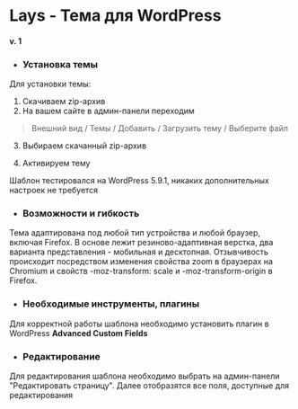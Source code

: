 # Lays - Тема для WordPress
#### v. 1

* ### Установка темы

Для установки темы:
1. Скачиваем zip-архив 
2. На вашем сайте в админ-панели переходим 
> Внешний вид / Темы / Добавить / Загрузить тему / Выберите файл

3. Выбираем скачанный zip-архив

4. Активируем тему

Шаблон тестировался на WordPress 5.9.1, никаких дополнительных настроек не требуется

* ### Возможности и гибкость

Тема адаптирована под любой тип устройства и любой браузер, включая Firefox. В основе лежит резиново-адаптивная верстка, два варианта представления - мобильная и десктопная.
Отзывчивость происходит посредством изменения свойства zoom в браузерах на Chromium и свойств -moz-transform: scale и -moz-transform-origin в Firefox.
* ### Необходимые инструменты, плагины

Для корректной работы шаблона необходимо установить плагин в WordPress **Advanced Custom Fields**

* ### Редактирование
Для редактирования шаблона необходимо выбрать на админ-панели "Редактировать страницу". Далее отобразятся все поля,
доступные для редактирования
